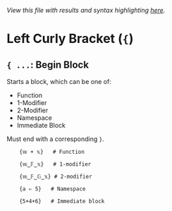 *View this file with results and syntax highlighting [here](https://mlochbaum.github.io/BQN/help/beginblock.html).*

# Left Curly Bracket (`{`)

## `{ ...`: Begin Block

Starts a block, which can be one of:

- Function
- 1-Modifier
- 2-Modifier
- Namespace
- Immediate Block

Must end with a corresponding `}`.

        {𝕨 + 𝕩}   # Function

        {𝕨‿𝔽‿𝕩}   # 1-modifier

        {𝕨‿𝔽‿𝔾‿𝕩} # 2-modifier

        {a ⇐ 5}   # Namespace

        {5+4+6}   # Immediate block